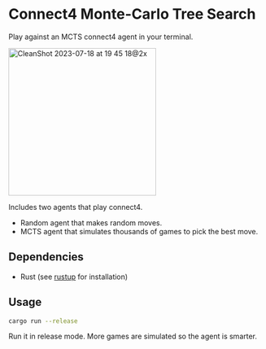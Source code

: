 # Connect4 Monte-Carlo Tree Search

Play against an MCTS connect4 agent in your terminal.

<img width="290" alt="CleanShot 2023-07-18 at 19 45 18@2x" src="https://github.com/saolsen/connect4/assets/508702/e2356bb4-a8d1-4ab1-a54c-d161e2f8e2ef">


Includes two agents that play connect4.
* Random agent that makes random moves.
* MCTS agent that simulates thousands of games to pick the best move.

## Dependencies

- Rust (see [rustup](https://rustup.rs/) for installation)

## Usage

```bash
cargo run --release
```

Run it in release mode. More games are simulated so the agent is smarter.
